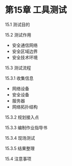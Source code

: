 # 第15章 工具测试

15.1 测试目的

15.2 测试作用
- 安全通信网络
- 安全区域边界
- 安全技术环境

15.3 测试流程

15.3.1 收集信息
- 网络设备
- 安全设备
- 服务器
- 网络拓扑结构

15.3.2 规划接入点

15.3.3 编制作业指导书

15.3.4 现场测试

15.3.5 结果整理

15.4 注意事项